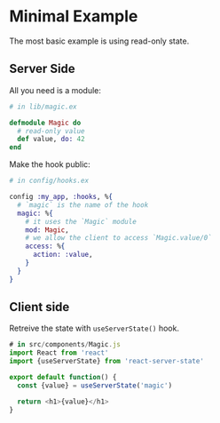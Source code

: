 # Minimal Example

The most basic example is using read-only state.

## Server Side

All you need is a module:

```elixir
# in lib/magic.ex

defmodule Magic do
  # read-only value
  def value, do: 42
end
```

Make the hook public:

```elixir
# in config/hooks.ex

config :my_app, :hooks, %{
  # `magic` is the name of the hook
  magic: %{
    # it uses the `Magic` module
    mod: Magic,
    # we allow the client to access `Magic.value/0`
    access: %{
      action: :value,
    }
  }
}
```

## Client side

Retreive the state with `useServerState()` hook.

```javascript
# in src/components/Magic.js
import React from 'react'
import {useServerState} from 'react-server-state'

export default function() {
  const {value} = useServerState('magic')

  return <h1>{value}</h1>
}
```
